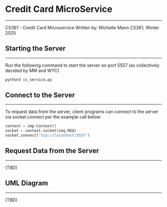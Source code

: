 # Credit Card MicroService
---
CS361 - Credit Card Microservice
Written by: Michelle Mann 
CS361, Winter 2025

## Starting the Server
---
Run the following command to start the server on port 5557 (as collectively decided by MM and WYC)
```sh
python3 cc_service.py
```

## Connect to the Server
---
To request data from the server, client programs can connect to the server via socket.connect per the example call below:
```python
context = zmp.Context()
socket = context.socket(zmq.REQ)
socket.connect("tcp://localhost:5557")
```

## Request Data from the Server
---
(TBD)

## UML Diagram
---
(TBD)
